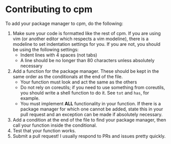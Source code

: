 # Contributing to cpm

To add your package manager to cpm, do the following:

1. Make sure your code is formatted like the rest of cpm. If you are using vim
   (or another editor which respects a vim modeline), there is a modeline to set
   indentation settings for you. If you are not, you should be using the
   following settings:
    - Indent lines with 4 spaces (not tabs)
    - A line should be no longer than 80 characters unless absolutely necessary
2. Add a function for the package manager. These should be kept in the same
   order as the conditionals at the end of the file.
    - Your function must look and act the same as the others
    - Do not rely on coreutils; if you need to use something from coreutils, you
      should write a shell function to do it. See `tot` and `has`, for example.
    - You must implement **ALL** functionality in your function. If there is a
      package manager for which one cannot be added, state this in your pull
      request and an exception can be made if absolutely necessary.
3. Add a condition at the end of the file to find your package manager, then
   call your function inside the conditional.
4. Test that your function works.
5. Submit a pull request! I usually respond to PRs and issues pretty quickly.
